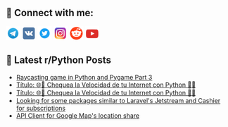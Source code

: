 ## 🔎 Connect with me:
[<img src="https://github.com/bullbesh/bullbesh/blob/main/images/Telegram.png" width="32" height="32" />](https://t.me/bullbesh)
[<img src="https://github.com/bullbesh/bullbesh/blob/main/images/VK.png" width="32" height="32" />](https://vk.com/bullbesh)
[<img src="https://github.com/bullbesh/bullbesh/blob/main/images/Twitter.png" width="32" height="32" />](https://twitter.com/bullbesh1)
[<img src="https://github.com/bullbesh/bullbesh/blob/main/images/Instagram.png" width="32" height="32" />](https://www.instagram.com/bullbesh)
[<img src="https://github.com/bullbesh/bullbesh/blob/main/images/Reddit.png" width="32" height="32" />](https://www.reddit.com/user/bullbesh)
[<img src="https://github.com/bullbesh/bullbesh/blob/main/images/YouTube.png" width="32" height="32" />](https://www.youtube.com/channel/UCtfjRs6uzgq5mfm8S06WTcg)

## 📕 Latest r/Python Posts
<!-- BLOG-POST-LIST:START -->
- [Raycasting game in Python and Pygame Part 3](https://www.reddit.com/r/Python/comments/18s55am/raycasting_game_in_python_and_pygame_part_3/)
- [Título: 🌐📶 Chequea la Velocidad de tu Internet con Python 🐍🚀](https://www.reddit.com/r/Python/comments/18s2ilp/título_chequea_la_velocidad_de_tu_internet_con/)
- [Título: 🌐📶 Chequea la Velocidad de tu Internet con Python 🐍🚀](https://www.reddit.com/r/Python/comments/18s2ilq/título_chequea_la_velocidad_de_tu_internet_con/)
- [Looking for some packages similar to Laravel&#39;s Jetstream and Cashier for subscriptions](https://www.reddit.com/r/Python/comments/18s0d46/looking_for_some_packages_similar_to_laravels/)
- [API Client for Google Map&#39;s location share](https://www.reddit.com/r/Python/comments/18rw38p/api_client_for_google_maps_location_share/)
<!-- BLOG-POST-LIST:END -->
